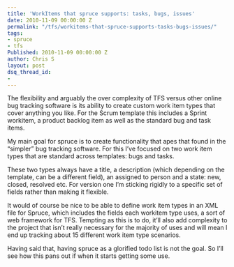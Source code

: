 ```yaml
---
title: 'WorkItems that spruce supports: tasks, bugs, issues'
date: 2010-11-09 00:00:00 Z
permalink: "/tfs/workitems-that-spruce-supports-tasks-bugs-issues/"
tags:
- spruce
- tfs
Published: 2010-11-09 00:00:00 Z
author: Chris S
layout: post
dsq_thread_id:
- 
---
```


The flexibility and arguably the over complexity of TFS versus other online bug tracking software is its ability to create custom work item types that cover anything you like. For the Scrum template this includes a Sprint workitem, a product backlog item as well as the standard bug and task items.

<!--more-->

My main goal for spruce is to create functionality that apes that found in the &#8220;simpler&#8221; bug tracking software. For this I’ve focused on two work item types that are standard across templates: bugs and tasks.

These two types always have a title, a description (which depending on the template, can be a different field), an assigned to person and a state: new, closed, resolved etc. For version one I’m sticking rigidly to a specific set of fields rather than making it flexible.

It would of course be nice to be able to define work item types in an XML file for Spruce, which includes the fields each workitem type uses, a sort of web framework for TFS. Tempting as this is to do, it’ll also add complexity to the project that isn’t really necessary for the majority of uses and will mean I end up tracking about 15 different work item type scenarios.

Having said that, having spruce as a glorified todo list is not the goal. So I’ll see how this pans out if when it starts getting some use.